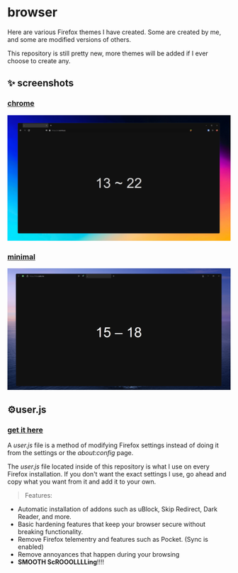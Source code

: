 # browser

Here are various Firefox themes I have created. Some are created by me, and some are modified versions of others. 

This repository is still pretty new, more themes will be added if I ever choose to create any.

## ✨ screenshots

### [chrome](chrome/)
![chrome](chrome/image.png)

### [minimal](minimal/)

![minimal](minimal/image.png)


## ⚙️user.js
### [get it here](user.js)
A _user.js_ file is a method of modifying Firefox settings instead of doing it from the settings or the *about:config* page.

The _user.js_ file located inside of this repository is what I use on every Firefox installation. If you don't want the exact settings I use, go ahead and copy what you want from it and add it to your own.

> Features:
- Automatic installation of addons such as uBlock, Skip Redirect, Dark Reader, and more.
- Basic hardening features that keep your browser secure without breaking functionality.
- Remove Firefox telementry and features such as Pocket. (Sync is enabled)
- Remove annoyances that happen during your browsing
- **SMOOTH ScROOOLLLLing**!!!!
